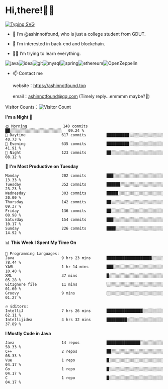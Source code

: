 # Hi,there!👨‍🔧
[![Typing SVG](https://readme-typing-svg.herokuapp.com?font=Fira+Code&pause=1000&width=435&lines=Welcome%2C+this+is+ashinnotfound%F0%9F%98%81+)](https://git.io/typing-svg)

- 👋 I’m @ashinnotfound, who is just a college student from GDUT.

- 👀 I’m interested in back-end and blockchain.

- 👨‍🔧 I’m trying to learn everything.

![java](https://img.shields.io/badge/Java-ED8B00?style=for-the-badge&logo=openjdk&logoColor=white)![idea](https://img.shields.io/badge/IntelliJ_IDEA-000000.svg?style=for-the-badge&logo=intellij-idea&logoColor=white
)![git](https://img.shields.io/badge/GIT-E44C30?style=for-the-badge&logo=git&logoColor=white
)![mysql](https://img.shields.io/badge/MySQL-005C84?style=for-the-badge&logo=mysql&logoColor=white)![spring](https://img.shields.io/badge/Spring-6DB33F?style=for-the-badge&logo=spring&logoColor=white)![ethereum](https://img.shields.io/badge/Ethereum-3C3C3D?style=for-the-badge&logo=Ethereum&logoColor=white)![OpenZeppelin](https://img.shields.io/badge/OpenZeppelin-4E5EE4?logo=openzeppelin&logoColor=fff&style=for-the-badge)


- 📫 Contact me
    
    website：https://ashinnotfound.top
    
    email：ashinnotfound@qq.com (Timely reply...emmmm maybe?🤪)

​Visitor Counts：![Visitor Count](https://profile-counter.glitch.me/ashinnotfound/count.svg)

<!--START_SECTION:waka-->
**I'm a Night 🦉** 

```text
🌞 Morning                140 commits         ██░░░░░░░░░░░░░░░░░░░░░░░   09.24 % 
🌆 Daytime                617 commits         ██████████░░░░░░░░░░░░░░░   40.73 % 
🌃 Evening                635 commits         ██████████░░░░░░░░░░░░░░░   41.91 % 
🌙 Night                  123 commits         ██░░░░░░░░░░░░░░░░░░░░░░░   08.12 % 
```
📅 **I'm Most Productive on Tuesday** 

```text
Monday                   202 commits         ███░░░░░░░░░░░░░░░░░░░░░░   13.33 % 
Tuesday                  352 commits         ██████░░░░░░░░░░░░░░░░░░░   23.23 % 
Wednesday                303 commits         █████░░░░░░░░░░░░░░░░░░░░   20.00 % 
Thursday                 142 commits         ██░░░░░░░░░░░░░░░░░░░░░░░   09.37 % 
Friday                   136 commits         ██░░░░░░░░░░░░░░░░░░░░░░░   08.98 % 
Saturday                 154 commits         ███░░░░░░░░░░░░░░░░░░░░░░   10.17 % 
Sunday                   226 commits         ████░░░░░░░░░░░░░░░░░░░░░   14.92 % 
```


📊 **This Week I Spent My Time On** 

```text
💬 Programming Languages: 
Java                     9 hrs 23 mins       ████████████████████░░░░░   78.44 % 
YAML                     1 hr 14 mins        ███░░░░░░░░░░░░░░░░░░░░░░   10.40 % 
XML                      37 mins             █░░░░░░░░░░░░░░░░░░░░░░░░   05.28 % 
GitIgnore file           11 mins             ░░░░░░░░░░░░░░░░░░░░░░░░░   01.60 % 
Groovy                   9 mins              ░░░░░░░░░░░░░░░░░░░░░░░░░   01.27 % 

🔥 Editors: 
IntelliJ                 7 hrs 26 mins       ████████████████░░░░░░░░░   62.11 % 
Intellijidea             4 hrs 32 mins       █████████░░░░░░░░░░░░░░░░   37.89 % 
```

**I Mostly Code in Java** 

```text
Java                     14 repos            ███████████████░░░░░░░░░░   58.33 % 
C++                      2 repos             ██░░░░░░░░░░░░░░░░░░░░░░░   08.33 % 
Vue                      1 repo              █░░░░░░░░░░░░░░░░░░░░░░░░   04.17 % 
Go                       1 repo              █░░░░░░░░░░░░░░░░░░░░░░░░   04.17 % 
C                        1 repo              █░░░░░░░░░░░░░░░░░░░░░░░░   04.17 % 
```




<!--END_SECTION:waka-->
